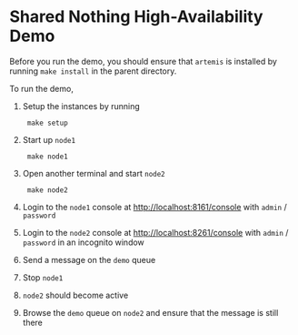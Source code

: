 # Shared Nothing High-Availability Demo

Before you run the demo, you should ensure that `artemis` is installed by running `make install` in the parent directory.

To run the demo,

1. Setup the instances by running

		make setup

1. Start up `node1`

		make node1

1. Open another terminal and start `node2`

		make node2

1. Login to the `node1` console at <http://localhost:8161/console> with `admin` / `password`

1. Login to the `node2` console at <http://localhost:8261/console> with `admin` / `password` in an incognito window

1. Send a message on the `demo` queue

1. Stop `node1`

1. `node2` should become active

1. Browse the `demo` queue on `node2` and ensure that the message is still there
